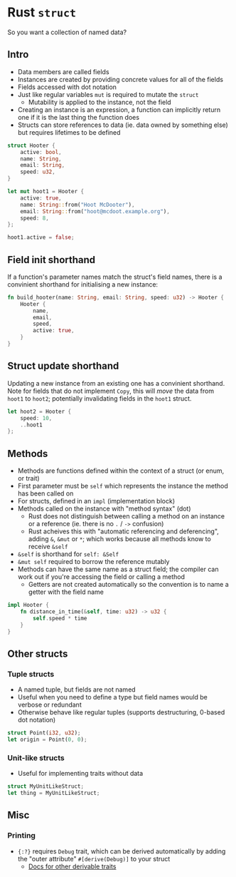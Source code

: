 # Rust `struct`

So you want a collection of named data?

## Intro

* Data members are called fields
* Instances are created by providing concrete values for all of the fields
* Fields accessed with dot notation
* Just like regular variables `mut` is required to mutate the `struct`
  * Mutability is applied to the instance, not the field
* Creating an instance is an expression, a function can implicitly return one if it is the last thing the function does
* Structs can store references to data (ie. data owned by something else) but requires lifetimes to be defined

```rust
struct Hooter {
    active: bool,
    name: String,
    email: String,
    speed: u32,
}

let mut hoot1 = Hooter {
    active: true,
    name: String::from("Hoot McDooter"),
    email: String::from("hoot@mcdoot.example.org"),
    speed: 8,
};

hoot1.active = false;
```

## Field init shorthand

If a function's parameter names match the struct's field names, there is a convinient shorthand for initialising a new instance:

```rust
fn build_hooter(name: String, email: String, speed: u32) -> Hooter {
    Hooter {
        name,
        email,
        speed,
        active: true,
    }
}
```

## Struct update shorthand

Updating a new instance from an existing one has a convinient shorthand.
Note for fields that do not implement `Copy`, this will *move* the data from `hoot1` to `hoot2`; potentially invalidating fields in the `hoot1` struct.

```rust
let hoot2 = Hooter {
    speed: 10,
    ..hoot1
};
```

## Methods

* Methods are functions defined within the context of a struct (or enum, or trait)
* First parameter must be `self` which represents the instance the method has been called on
* For structs, defined in an `impl` (implementation block)
* Methods called on the instance with "method syntax" (dot)
    * Rust does not distinguish between calling a method on an instance or a reference (ie. there is no `.` / `->` confusion)
    * Rust acheives this with "automatic referencing and deferencing", adding `&`, `&mut` or `*`; which works because all methods know to receive `&self`
* `&self` is shorthand for `self: &Self`
* `&mut self` required to borrow the reference mutably
* Methods can have the same name as a struct field; the compiler can work out if you're accessing the field or calling a method
    * Getters are not created automatically so the convention is to name a getter with the field name 

```rust
impl Hooter {
    fn distance_in_time(&self, time: u32) -> u32 {
        self.speed * time
    }
}
```


## Other structs

### Tuple structs

* A named tuple, but fields are not named
* Useful when you need to define a type but field names would be verbose or redundant
* Otherwise behave like regular tuples (supports destructuring, 0-based dot notation)

```rust
struct Point(i32, u32);
let origin = Point(0, 0);
```

### Unit-like structs

* Useful for implementing traits without data

```rust
struct MyUnitLikeStruct;
let thing = MyUnitLikeStruct;
```

## Misc
### Printing

* `{:?}` requires `Debug` trait, which can be derived automatically by adding the "outer attribute" `#[derive(Debug)]` to your struct
  * [Docs for other derivable traits](https://doc.rust-lang.org/book/appendix-03-derivable-traits.html)
